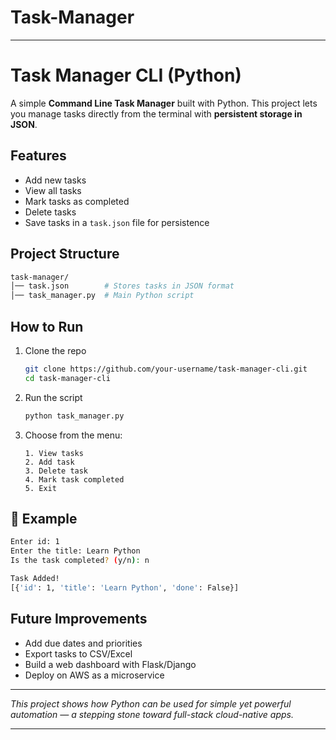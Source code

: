 # Task-Manager
---

# Task Manager CLI (Python)

A simple **Command Line Task Manager** built with Python.
This project lets you manage tasks directly from the terminal with **persistent storage in JSON**.

## Features

*  Add new tasks
*  View all tasks
*  Mark tasks as completed
*  Delete tasks
*  Save tasks in a `task.json` file for persistence

## Project Structure

```bash
task-manager/
│── task.json        # Stores tasks in JSON format
│── task_manager.py  # Main Python script
```

## How to Run

1. Clone the repo

   ```bash
   git clone https://github.com/your-username/task-manager-cli.git
   cd task-manager-cli
   ```

2. Run the script

   ```bash
   python task_manager.py
   ```

3. Choose from the menu:

   ```
   1. View tasks
   2. Add task
   3. Delete task
   4. Mark task completed
   5. Exit
   ```

## 📖 Example

```bash
Enter id: 1
Enter the title: Learn Python
Is the task completed? (y/n): n

Task Added!
[{'id': 1, 'title': 'Learn Python', 'done': False}]
```

## Future Improvements

* Add due dates and priorities
* Export tasks to CSV/Excel
* Build a web dashboard with Flask/Django
* Deploy on AWS as a microservice

---

*This project shows how Python can be used for simple yet powerful automation — a stepping stone toward full-stack cloud-native apps.*

---

